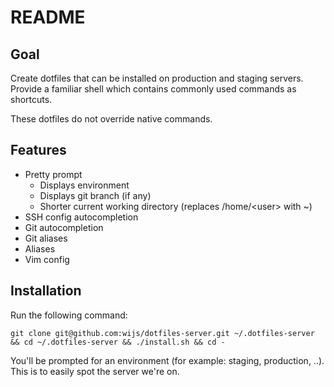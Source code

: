 # README

## Goal

Create dotfiles that can be installed on production and staging servers.
Provide a familiar shell which contains commonly used commands as shortcuts. 

These dotfiles do not override native commands.

## Features

* Pretty prompt
	* Displays environment
	* Displays git branch (if any)
	* Shorter current working directory (replaces /home/&lt;user&gt; with ~)
* SSH config autocompletion
* Git autocompletion
* Git aliases
* Aliases
* Vim config 

## Installation

Run the following command:

	git clone git@github.com:wijs/dotfiles-server.git ~/.dotfiles-server && cd ~/.dotfiles-server && ./install.sh && cd -

You'll be prompted for an environment (for example: staging, production, ..). This is to easily spot the server we're on.
